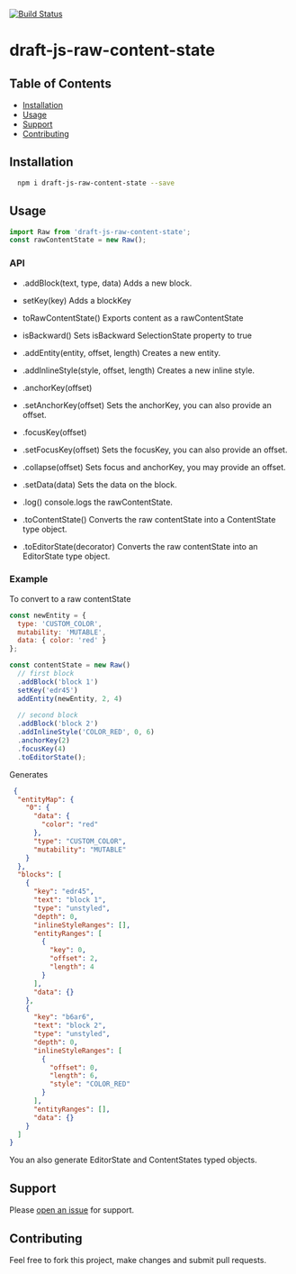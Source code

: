 [![Build Status](https://travis-ci.org/webdeveloperpr/draft-js-raw-content-state.svg?branch=master)](https://travis-ci.org/webdeveloperpr/draft-js-raw-content-state)
# draft-js-raw-content-state

## Table of Contents

- [Installation](#installation)
- [Usage](#usage)
- [Support](#support)
- [Contributing](#contributing)

## Installation

```sh
  npm i draft-js-raw-content-state --save
```

## Usage

```javascript
import Raw from 'draft-js-raw-content-state';
const rawContentState = new Raw();
```

### API

- .addBlock(text, type, data) 
Adds a new block.

- setKey(key)
Adds a blockKey

- toRawContentState()
Exports content as a rawContentState

- isBackward()
Sets isBackward SelectionState property to true

- .addEntity(entity, offset, length)
Creates a new entity.

- .addInlineStyle(style, offset, length)
Creates a new inline style.

- .anchorKey(offset)
- .setAnchorKey(offset)
Sets the anchorKey, you can also provide an offset.

- .focusKey(offset)
- .setFocusKey(offset)
Sets the focusKey, you can also provide an offset.

- .collapse(offset)
Sets focus and anchorKey, you may provide an offset.

- .setData(data)
Sets the data on the block. 

- .log()
console.logs the rawContentState.

- .toContentState()
Converts the raw contentState into a ContentState type object.

- .toEditorState(decorator)
Converts the raw contentState into an EditorState type object.

### Example

To convert to a raw contentState 

```javascript
const newEntity = {
  type: 'CUSTOM_COLOR',
  mutability: 'MUTABLE',
  data: { color: 'red' }
};

const contentState = new Raw()
  // first block
  .addBlock('block 1')
  setKey('edr45')
  addEntity(newEntity, 2, 4) 
  
  // second block
  .addBlock('block 2')
  .addInlineStyle('COLOR_RED', 0, 6)
  .anchorKey(2)
  .focusKey(4)
  .toEditorState(); 
```

Generates
```json
 {
  "entityMap": {
    "0": {
      "data": {
        "color": "red"
      },
      "type": "CUSTOM_COLOR",
      "mutability": "MUTABLE"
    }
  },
  "blocks": [
    {
      "key": "edr45",
      "text": "block 1",
      "type": "unstyled",
      "depth": 0,
      "inlineStyleRanges": [],
      "entityRanges": [
        {
          "key": 0,
          "offset": 2,
          "length": 4
        }
      ],
      "data": {}
    },
    {
      "key": "b6ar6",
      "text": "block 2",
      "type": "unstyled",
      "depth": 0,
      "inlineStyleRanges": [
        {
          "offset": 0,
          "length": 6,
          "style": "COLOR_RED"
        }
      ],
      "entityRanges": [],
      "data": {}
    }
  ]
}
```

You an also generate EditorState and ContentStates typed objects.

## Support

Please [open an issue](https://github.com/webdeveloperpr/draft-js-raw-content-state/issues) for support.

## Contributing

Feel free to fork this project, make changes and submit pull requests.
